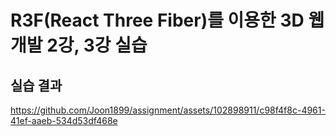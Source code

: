 # R3F(React Three Fiber)를 이용한 3D 웹 개발 2강, 3강 실습 

## 실습 결과 


https://github.com/Joon1899/assignment/assets/102898911/c98f4f8c-4961-41ef-aaeb-534d53df468e



